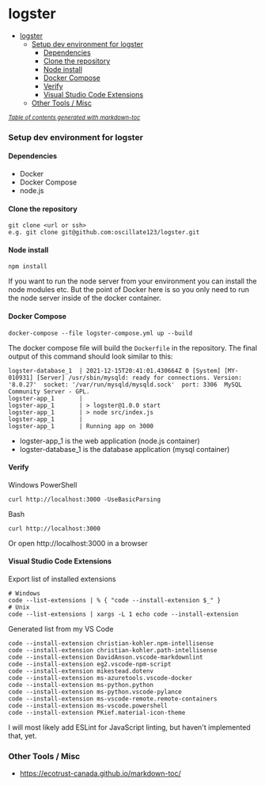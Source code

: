 # logster

- [logster](#logster)
    + [Setup dev environment for logster](#setup-dev-environment-for-logster)
      - [Dependencies](#dependencies)
      - [Clone the repository](#clone-the-repository)
      - [Node install](#node-install)
      - [Docker Compose](#docker-compose)
      - [Verify](#verify)
      - [Visual Studio Code Extensions](#visual-studio-code-extensions)
    + [Other Tools / Misc](#other-tools---misc)

<small><i><a href='http://ecotrust-canada.github.io/markdown-toc/'>Table of contents generated with markdown-toc</a></i></small>



### Setup dev environment for logster


#### Dependencies
* Docker
* Docker Compose
* node.js



#### Clone the repository
```
git clone <url or ssh>
e.g. git clone git@github.com:oscillate123/logster.git
```



#### Node install
```
npm install
```
If you want to run the node server from your environment you can install the node modules etc. But the point of Docker here is so you only need to run the node server inside of the docker container.



#### Docker Compose
```
docker-compose --file logster-compose.yml up --build
```
The docker compose file will build the `Dockerfile` in the repository. The final output of this command should look similar to this:

```
logster-database_1  | 2021-12-15T20:41:01.430664Z 0 [System] [MY-010931] [Server] /usr/sbin/mysqld: ready for connections. Version: '8.0.27'  socket: '/var/run/mysqld/mysqld.sock'  port: 3306  MySQL Community Server - GPL.
logster-app_1       |
logster-app_1       | > logster@1.0.0 start
logster-app_1       | > node src/index.js
logster-app_1       |
logster-app_1       | Running app on 3000
```
* logster-app_1 is the web application (node.js container)
* logster-database_1 is the database application (mysql container)



#### Verify
Windows PowerShell
```
curl http://localhost:3000 -UseBasicParsing
```
Bash
```
curl http://localhost:3000
```
Or open http://localhost:3000 in a browser



#### Visual Studio Code Extensions
Export list of installed extensions
```
# Windows
code --list-extensions | % { "code --install-extension $_" }
# Unix
code --list-extensions | xargs -L 1 echo code --install-extension
```
Generated list from my VS Code
```
code --install-extension christian-kohler.npm-intellisense
code --install-extension christian-kohler.path-intellisense
code --install-extension DavidAnson.vscode-markdownlint
code --install-extension eg2.vscode-npm-script
code --install-extension mikestead.dotenv
code --install-extension ms-azuretools.vscode-docker
code --install-extension ms-python.python
code --install-extension ms-python.vscode-pylance
code --install-extension ms-vscode-remote.remote-containers
code --install-extension ms-vscode.powershell
code --install-extension PKief.material-icon-theme
```
I will most likely add ESLint for JavaScript linting, but haven't implemented that, yet.



### Other Tools / Misc
- https://ecotrust-canada.github.io/markdown-toc/
